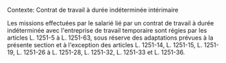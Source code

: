 Contexte: Contrat de travail à durée indéterminée intérimaire

Les missions effectuées par le salarié lié par un contrat de travail à durée indéterminée avec l'entreprise de travail temporaire sont régies par les articles L. 1251-5 à L. 1251-63, sous réserve des adaptations prévues à la présente section et à l'exception des articles L. 1251-14, L. 1251-15, L. 1251-19, L. 1251-26 à L. 1251-28, L. 1251-32, L. 1251-33 et L. 1251-36.
